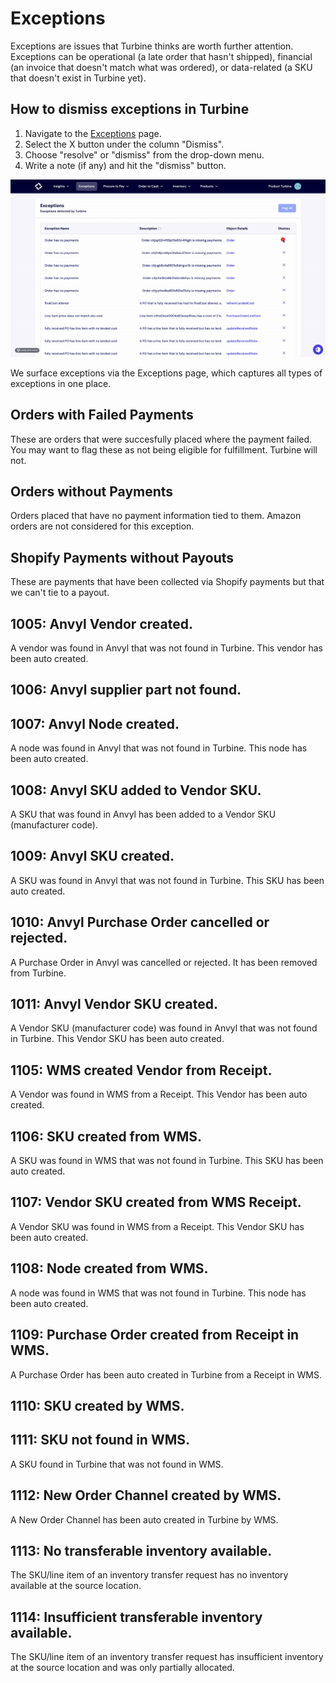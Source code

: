 # Exceptions

Exceptions are issues that Turbine thinks are worth further attention. Exceptions can be operational (a late order that hasn't shipped), financial (an invoice that doesn't match what was ordered), or data-related (a SKU that doesn't exist in Turbine yet).

## How to dismiss exceptions in Turbine

1. Navigate to the [Exceptions](https://app.helloturbine.com/app/exceptions) page.
2. Select the X button under the column "Dismiss".
3. Choose "resolve" or "dismiss" from the drop-down menu.
4. Write a note (if any) and hit the "dismiss" button.

![Creating a PO GIF](../../static/img/exceptions.gif)

We surface exceptions via the Exceptions page, which captures all types of exceptions in one place.

## Orders with Failed Payments

These are orders that were succesfully placed where the payment failed. You may want to flag these as not being eligible for fulfillment. Turbine will not.

## Orders without Payments

Orders placed that have no payment information tied to them. 
Amazon orders are not considered for this exception.

## Shopify Payments without Payouts

These are payments that have been collected via Shopify payments but that we can't tie to a payout. 

## 1005: Anvyl Vendor created.

A vendor was found in Anvyl that was not found in Turbine. This vendor has been auto created. 

## 1006: Anvyl supplier part not found.
## 1007: Anvyl Node created.

A node was found in Anvyl that was not found in Turbine. This node has been auto created. 

## 1008: Anvyl SKU added to Vendor SKU.

A SKU that was found in Anvyl has been added to a Vendor SKU (manufacturer code).

## 1009: Anvyl SKU created.

A SKU was found in Anvyl that was not found in Turbine. This SKU has been auto created. 

## 1010: Anvyl Purchase Order cancelled or rejected.

A Purchase Order in Anvyl was cancelled or rejected. It has been removed from Turbine.

## 1011: Anvyl Vendor SKU created.

A Vendor SKU (manufacturer code) was found in Anvyl that was not found in Turbine. This Vendor SKU has been auto created. 

## 1105: WMS created Vendor from Receipt.

A Vendor was found in WMS from a Receipt. This Vendor has been auto created.

## 1106: SKU created from WMS.

A SKU was found in WMS that was not found in Turbine. This SKU has been auto created. 

## 1107: Vendor SKU created from WMS Receipt.

A Vendor SKU was found in WMS from a Receipt. This Vendor SKU has been auto created. 

## 1108: Node created from WMS.

A node was found in WMS that was not found in Turbine. This node has been auto created. 

## 1109: Purchase Order created from Receipt in WMS.

A Purchase Order has been auto created in Turbine from a Receipt in WMS. 

## 1110: SKU created by WMS.
## 1111: SKU not found in WMS.

A SKU found in Turbine that was not found in WMS. 

## 1112: New Order Channel created by WMS.

A New Order Channel has been auto created in Turbine by WMS.

## 1113: No transferable inventory available.

The SKU/line item of an inventory transfer request has no inventory available at the source location.

## 1114: Insufficient transferable inventory available.

The SKU/line item of an inventory transfer request has insufficient inventory at the source location and was only partially allocated. 
